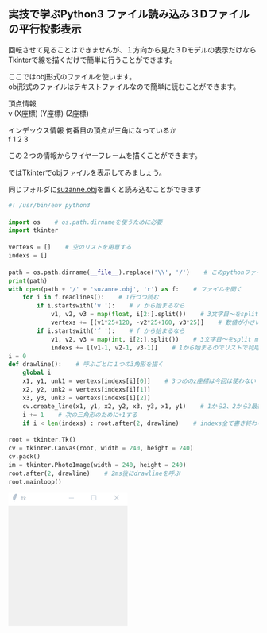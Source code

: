 ## 実技で学ぶPython3 ファイル読み込み３Dファイルの平行投影表示

回転させて見ることはできませんが、１方向から見た３Dモデルの表示だけならTkinterで線を描くだけで簡単に行うことができます。  

ここではobj形式のファイルを使います。  
obj形式のファイルはテキストファイルなので簡単に読むことができます。  

頂点情報  
v (X座標) (Y座標) (Z座標)  

インデックス情報 何番目の頂点が三角になっているか  
f 1 2 3  

この２つの情報からワイヤーフレームを描くことができます。  

ではTkinterでobjファイルを表示してみましょう。  

同じフォルダに[suzanne.obj](https://github.com/ebi-cp/docs/blob/master/ebi-programing-magazine/6/suzanne.obj)を置くと読み込むことができます  
```python
#! /usr/bin/env python3

import os    # os.path.dirnameを使うために必要
import tkinter

vertexs = []    # 空のリストを用意する
indexs = []

path = os.path.dirname(__file__).replace('\\', '/')    # このpythonファイルのフォルダパス
print(path)
with open(path + '/' + 'suzanne.obj', 'r') as f:    # ファイルを開く
    for i in f.readlines():    # 1行づつ読む
        if i.startswith('v '):    # v から始まるなら
            v1, v2, v3 = map(float, i[2:].split())    # 3文字目～をsplit mapで小数型に
            vertexs += [(v1*25+120, -v2*25+160, v3*25)]    # 数値が小さいので25倍する。あと線の表示位置をずらします個のキャンバスの中心座標が120
        if i.startswith('f '):    # f から始まるなら
            v1, v2, v3 = map(int, i[2:].split())    # 3文字目～をsplit mapで整数型に
            indexs += [(v1-1, v2-1, v3-1)]    # 1から始まるのでリストで利用できる用に-1で0からに修正する
i = 0
def drawline():    # 呼ぶごとに１つの3角形を描く
    global i
    x1, y1, unk1 = vertexs[indexs[i][0]]    # 3つめのz座標は今回は使わない
    x2, y2, unk2 = vertexs[indexs[i][1]]
    x3, y3, unk3 = vertexs[indexs[i][2]]
    cv.create_line(x1, y1, x2, y2, x3, y3, x1, y1)    # 1から2、2から3最後3から1へ線を描いて閉じている
    i += 1    # 次の三角形のために+1する
    if i < len(indexs) : root.after(2, drawline)    # indexs全て書き終わるまでdrawlineを呼び続ける

root = tkinter.Tk()
cv = tkinter.Canvas(root, width = 240, height = 240)
cv.pack()
im = tkinter.PhotoImage(width = 240, height = 240)
root.after(2, drawline)    # 2ms後にdrawlineを呼ぶ
root.mainloop()
```
![Gif](https://raw.githubusercontent.com/ebi-cp/docs/master/ebi-programing-magazine/6/linedraw.gif)